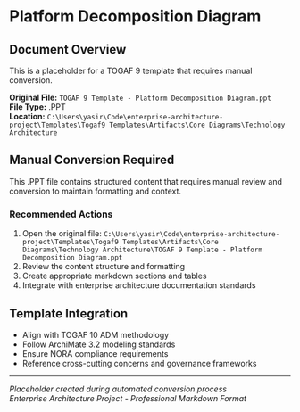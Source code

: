 # Platform Decomposition Diagram

## Document Overview
This is a placeholder for a TOGAF 9 template that requires manual conversion.

**Original File:** `TOGAF 9 Template - Platform Decomposition Diagram.ppt`  
**File Type:** .PPT  
**Location:** `C:\Users\yasir\Code\enterprise-architecture-project\Templates\Togaf9 Templates\Artifacts\Core Diagrams\Technology Architecture`

## Manual Conversion Required
This .PPT file contains structured content that requires manual review and conversion to maintain formatting and context.

### Recommended Actions
1. Open the original file: `C:\Users\yasir\Code\enterprise-architecture-project\Templates\Togaf9 Templates\Artifacts\Core Diagrams\Technology Architecture\TOGAF 9 Template - Platform Decomposition Diagram.ppt`
2. Review the content structure and formatting
3. Create appropriate markdown sections and tables
4. Integrate with enterprise architecture documentation standards

## Template Integration
- Align with TOGAF 10 ADM methodology
- Follow ArchiMate 3.2 modeling standards  
- Ensure NORA compliance requirements
- Reference cross-cutting concerns and governance frameworks

---
*Placeholder created during automated conversion process*  
*Enterprise Architecture Project - Professional Markdown Format*
